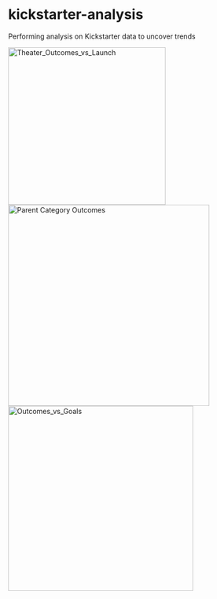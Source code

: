 # kickstarter-analysis
Performing analysis on Kickstarter data to uncover trends


<img width="320" alt="Theater_Outcomes_vs_Launch" src="https://user-images.githubusercontent.com/100530465/156419949-1347be65-431c-4cae-b34c-1cf719d1458b.png">


<img width="409" alt="Parent Category Outcomes" src="https://user-images.githubusercontent.com/100530465/156419958-3523f1fc-7ecf-469f-bf0f-62d6c26c2fdc.png">


<img width="376" alt="Outcomes_vs_Goals" src="https://user-images.githubusercontent.com/100530465/156419972-c9ea50e3-7c1a-44be-af2f-5cf12ebfe649.png">
